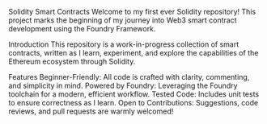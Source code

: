 Solidity Smart Contracts
Welcome to my first ever Solidity repository!
This project marks the beginning of my journey into Web3 smart contract development using the Foundry Framework.

Introduction
This repository is a work-in-progress collection of smart contracts, written as I learn, experiment, and explore the capabilities of the Ethereum ecosystem through Solidity. 

Features
Beginner-Friendly: All code is crafted with clarity, commenting, and simplicity in mind.
Powered by Foundry: Leveraging the Foundry toolchain for a modern, efficient workflow.
Tested Code: Includes unit tests to ensure correctness as I learn.
Open to Contributions: Suggestions, code reviews, and pull requests are warmly welcomed!
